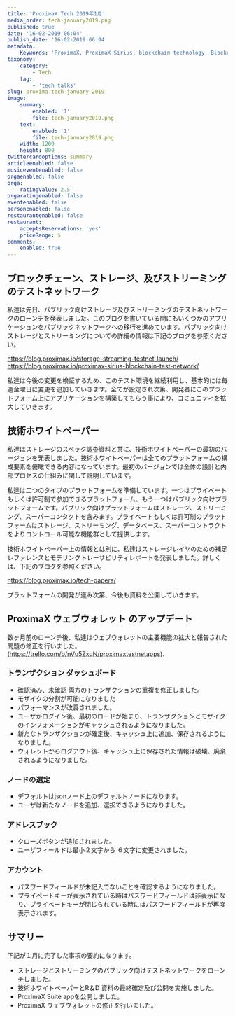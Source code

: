 ```yaml
---
title: 'ProximaX Tech 2019年1月'
media_order: tech-january2019.png
published: true
date: '16-02-2019 06:04'
publish_date: '16-02-2019 06:04'
metadata:
    Keywords: 'ProximaX, ProximaX Sirius, blockchain technology, Blockchain powered, Blockchain protocol, Distributed ledger technology, DLT, dlt, Distributed ledger, Decentralized database, Decentralized database technology, Decentralized storage, Decentralized storage technology, Decentralized supply chain, Decentralized streaming, Integrated and distributed ledger technology, IaDLt, Peer-to-peer technology, Peer to peer streaming, Peer to peer, Consensus mechanism, Consensus protocol, Asymmetric encryption, Data encryption, Off-chain storage, Off-chain streaming, Distributed File Management System, DFMS, Super Contract, Immutability, Data encryption, Encrypted by default, Permissioned, Permission based, Tokenomics, Token economics, Crypto trading, Cryptocurrency, Supply chain, CSD, Central Securities Depository, STO, Security Token Offering, Decentralized supply chain, STO, Private blockchain, DAapps, Decentralized applications, Blockchain apps, Streaming Layer, Streaming Node, Storage Layer, Storage Node, Sharded Information, Sharded Data, Use Case, Use Cases, Blockchain Consensus, Consensus Protocol, Enterprise Solution, Enterprise Solutions, System Integration, Transparency, Immutability, Irreversibility, Traceability, Proof of Bandwidth, Proof of Conflation Aggregate, Proof of Storage, Encryption, Data Security, Data Privacy, Cyber Security, Hackers, Hacking, Nodes, Public Chain, Private Chain, Hybrid Chain, Public & Private Chain, Catapult, SDK, SDKs, Software Development Kits, Super Contract, Super Contracts, Smart Contract, Smart Contracts, Peer-to-Peer , Peer-to-Peer Storage, Software-as-a-Service, SaaS, Lon Wong, PSP, PeerStream, PeerStream Protocol, Anonymous streaming, New Economic Model, New Economic Model Foundation, 482.solutions, Ministry of Community Development UAE, Dragonfly  Fintech, Xarcade, Testnet, Test network, Mainnet, Main network, Tokenomics, Token Economics, XPX, Crypto Currency, Crypto Currencies, Crypto Exchange, Crypto Exchanges, Bitcoin, Zero trust, Escrow, Onchain escrow, Trustless swaps, Trustless, Onion routing, SIM Identity attestation, ProximaX KYC, KYC, Know Your Customer, Know Your Counter Party, Onboarding Customer, Customer Onboarding, Identity Management, Identity Management System, Identity Verification, Identity Authentication, Anti-Money Laundering, AML, RegTech, Regulation Tech, Regulation Technology, GDPR, General Data Protection Regulation, EU GDPR, European Union GDPR, European Union General Data Protection Regulation, Knowyourcustomer, Compliance system, Compliance systems, , ProximaX Suite, Office Suite, Office Collaboration, Workforce Collaboration, Collaboration, Real Time Collaboration, Office suite, word processing, Office collaboration, File sharing, Decentralized file sharing, Real Time Editing, Office Productivity, Productivity, Office Applications, Microsoft Office, Word Processor, Word Processing, Microsoft Word Spreadsheet, Spreadsheets, Excel, Microsoft Excel, Presentation, Presentations, Microsoft Powerpoint, Powerpoint, Keynote, Collabora Office, LibreOffice, Collabora Productivity, Collabora Productivity Ltd,'
taxonomy:
    category:
        - Tech
    tag:
        - 'tech talks'
slug: proxima-tech-january-2019
image:
    summary:
        enabled: '1'
        file: tech-january2019.png
    text:
        enabled: '1'
        file: tech-january2019.png
    width: 1200
    height: 800
twittercardoptions: summary
articleenabled: false
musiceventenabled: false
orgaenabled: false
orga:
    ratingValue: 2.5
orgaratingenabled: false
eventenabled: false
personenabled: false
restaurantenabled: false
restaurant:
    acceptsReservations: 'yes'
    priceRange: $
comments:
    enabled: true
---
```


## ブロックチェーン、ストレージ、及びストリーミング のテストネットワーク

私達は先日、パブリック向けストレージ及びストリーミングのテストネットワークのローンチを発表しました。このブログを書いている間にもいくつかのアプリケーションをパブリックネットワークへの移行を進めています。パブリック向けストレージとストリーミングについての詳細の情報は下記のブログを参照ください。

https://blog.proximax.io/storage-streaming-testnet-launch/
https://blog.proximax.io/proximax-sirius-blockchain-test-network/

私達は今後の変更を検証するため、このテスト環境を継続利用し、基本的には毎週金曜日に変更を追加していきます。全てが設定され次第、開発者にこのプラットフォーム上にアプリケーションを構築してもらう事により、コミュニティを拡大していきます。

## 技術ホワイトペーパー
私達はストレージのスペック調査資料と共に、技術ホワイトペーパーの最初のバージョンを発表しました。技術ホワイトペーパーは全てのプラットフォームの構成要素を俯瞰できる内容になっています。最初のバージョンでは全体の設計と内部プロセスの仕組みに関して説明しています。

私達は二つのタイプのプラットフォームを準備しています。一つはプライベートもしくは許可制で参加できるプラットフォーム、もう一つはパブリック向けプラットフォームです。パブリック向けプラットフォームはストレージ、ストリーミング、スーパーコンタクトを含みます。プライベートもしくは許可制のプラットフォームはストレージ、ストリーミング、データベース、スーパーコントラクトをよりコントロール可能な機能群として提供します。

技術ホワイトペーパー上の情報とは別に、私達はストレージレイヤのための補足レファレンスとモデリングトレーサビリティレポートを発表しました。詳しくは、下記のブログを参照ください。

https://blog.proximax.io/tech-papers/

プラットフォームの開発が進み次第、今後も資料を公開していきます。

## ProximaX ウェブウォレット のアップデート
数ヶ月前のローンチ後、私達はウェブウォレットの主要機能の拡大と報告された問題の修正を行いました。(https://trello.com/b/nVu5ZxqN/proximaxtestnetapps).

### トランザクション ダッシュボード
* 確認済み、未確認 両方のトランザクションの重複を修正しました。
* モザイクの分割が可能になりました
* パフォーマンスが改善されました。
* ユーザがログイン後、最初のロードが始まり、トランザクションとモザイクのインフォメーションがキャッシュされるようになりました。
* 新たなトランザクションが確定後、キャッシュ上に追加、保存されるようになりました。
* ウォレットからログアウト後、キャッシュ上に保存された情報は破壊、廃棄されるようになりました。

### ノードの選定
* デフォルトはjsonノード上のデフォルトノードになります。
* ユーザは新たなノードを追加、選択できるようになりました。

### アドレスブック
* クローズボタンが追加されました。
* ユーザフィールドは最小２文字から ６文字に変更されました。

### アカウント
* パスワードフィールドが未記入でないことを確認するようになりました。
* プライベートキーが表示されている時はパスワードフィールドは非表示になり、プライベートキーが閉じられている時にはパスワードフィールドが再度表示されます。

## サマリー
下記が１月に完了した事項の要約になります。

* ストレージとストリーミングのパブリック向けテストネットワークをローンチしました。
* 技術ホワイトペーパーとR＆D 資料の最終確定及び公開を実施しました。
* ProximaX Suite appを公開しました。
* ProximaX ウェブウォレットの修正を行いました。